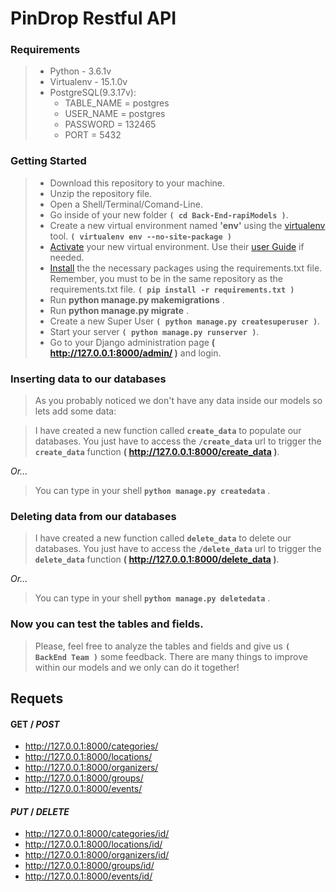 # PinDrop Restful API

### Requirements

> - Python - 3.6.1v
> - Virtualenv - 15.1.0v
> - PostgreSQL(9.3.17v):
>   - TABLE_NAME = postgres
>   - USER_NAME = postgres
>   - PASSWORD = 132465
>   - PORT = 5432



### Getting Started

> - Download this repository to your machine.
> - Unzip the repository file.
> - Open a Shell/Terminal/Comand-Line.
> - Go inside of your new folder **`( cd Back-End-rapiModels )`**.
> - Create a new virtual environment named **'env'** using the [virtualenv](https://virtualenv.pypa.io/en/stable/installation/) tool. **`( virtualenv env --no-site-package )`**
> - [Activate](https://virtualenv.pypa.io/en/stable/userguide/#activate-script) your new virtual environment. Use their [user Guide](https://virtualenv.pypa.io/en/stable/userguide/) if needed. 
> - [Install](http://python-guide-pt-br.readthedocs.io/en/latest/dev/virtualenvs/#other-notes) the the necessary packages using the requirements.txt file. Remember, you must to be in the same repository as the requirements.txt file. **`( pip install -r requirements.txt )`**
> - Run **python manage.py makemigrations** .
> - Run **python manage.py migrate** .
> - Create a new Super User **`( python manage.py createsuperuser )`**.
> - Start your server **`( python manage.py runserver )`**.
> - Go to your Django administration page **( http://127.0.0.1:8000/admin/ )** and login.



### Inserting data to our databases

> As you probably noticed we don't have any data inside our models so lets add some data:

> I have created a new function called **`create_data`** to populate our databases. You just have to access the __`/create_data`__ url to trigger the **`create_data`** function **( http://127.0.0.1:8000/create_data )**.

*Or...*

> You can type in your shell **`python manage.py createdata`** .



### Deleting data from our databases

>   I have created a new function called **`delete_data`** to delete our databases. You just have to access the __`/delete_data`__ url to trigger the **`delete_data`** function **( http://127.0.0.1:8000/delete_data )**.

*Or...*

> You can type in your shell **`python manage.py deletedata`** .



### Now you can test the tables and fields. 

>   Please, feel free to analyze the tables and fields and give us **`( BackEnd Team )`** some feedback. There are many things to improve within our models and we only can do it together!



## Requets

#### GET / *POST*

- http://127.0.0.1:8000/categories/
- http://127.0.0.1:8000/locations/
- http://127.0.0.1:8000/organizers/
- http://127.0.0.1:8000/groups/
- http://127.0.0.1:8000/events/

#### *PUT* / *DELETE*

- http://127.0.0.1:8000/categories/id/
- http://127.0.0.1:8000/locations/id/
- http://127.0.0.1:8000/organizers/id/
- http://127.0.0.1:8000/groups/id/
- http://127.0.0.1:8000/events/id/


